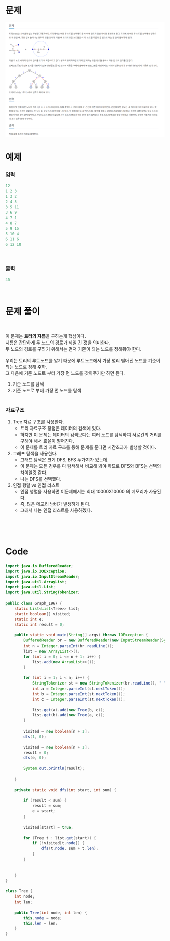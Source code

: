 # 문제
![문제](/Img/Baekjoon1967.PNG)
<br>

# 예제
### 입력
``` Java
12
1 2 3
1 3 2
2 4 5
3 5 11
3 6 9
4 7 1
4 8 7
5 9 15
5 10 4
6 11 6
6 12 10
```
<br>

### 출력
``` java
45
```
<br>

# 문제 풀이
<br>

이 문제는 **트리의 지름**을 구하는게 핵심이다.    
지름은 간단하게 두 노드의 경로가 제일 긴 것을 의미한다.    
두 노드의 경로를 구하기 위해서는 먼저 기준이 되는 노드를 정해줘야 한다.  
<br>
우리는 트리의 루트노드를 알기 때문에 루트노드에서 가장 멀리 떨어진 노드를 기준이 되는 노드로 정해 주자.  
그 다음에 기준 노드로 부터 가장 먼 노드를 찾아주기만 하면 된다.

1. 기준 노드를 탐색
2. 기준 노드로 부터 가장 먼 노드를 탐색
<br><br>


### 자료구조
1. Tree 자료 구조를 사용한다.  
    * 트리 자료구조 장점은 데이터의 검색에 있다.  
    * 하지만 이 문제는 데이터의 검색보다는 여러 노드를 탐색하여 서로간의 거리를 구해야 해서 효율이 떨어진다.
    * 이 문제를 트리 자료 구조를 통해 문제를 푼다면 시간초과가 발생할 것이다.
2. 그래프 탐색을 사용한다.  
   * 그래프 탐색은 크게 DFS, BFS 두가지가 있는데.
   * 이 문제는 모든 경우를 다 탐색해서 비교해 봐야 하므로 DFS와 BFS는 선택의 차이일것 같다.
   * 나는 DFS를 선택했다.
3. 인접 행렬 vs 인접 리스트
   * 인접 행렬을 사용하면 이문제에서는 최대 10000X10000 의 메모리가 사용된다.
   * 즉, 많은 메모리 낭비가 발생하게 된다.
   * 그래서 나는 인접 리스트를 사용하겠다.
  
<br><br><br>

# Code
``` Java
import java.io.BufferedReader;
import java.io.IOException;
import java.io.InputStreamReader;
import java.util.ArrayList;
import java.util.List;
import java.util.StringTokenizer;

public class Graph_1967 {
    static List<List<Tree>> list;
    static boolean[] visited;
    static int e;
    static int result = 0;

    public static void main(String[] args) throws IOException {
        BufferedReader br = new BufferedReader(new InputStreamReader(System.in));
        int n = Integer.parseInt(br.readLine());
        list = new ArrayList<>();
        for (int i = 0; i <= n + 1; i++) {
            list.add(new ArrayList<>());
        }

        for (int i = 1; i < n; i++) {
            StringTokenizer st = new StringTokenizer(br.readLine(), " ");
            int a = Integer.parseInt(st.nextToken());
            int b = Integer.parseInt(st.nextToken());
            int c = Integer.parseInt(st.nextToken());

            list.get(a).add(new Tree(b, c));
            list.get(b).add(new Tree(a, c));
        }

        visited = new boolean[n + 1];
        dfs(1, 0);

        visited = new boolean[n + 1];
        result = 0;
        dfs(e, 0);

        System.out.println(result);

    }

    private static void dfs(int start, int sum) {

        if (result < sum) {
            result = sum;
            e = start;
        }

        visited[start] = true;

        for (Tree t : list.get(start)) {
            if (!visited[t.node]) {
                dfs(t.node, sum + t.len);
            }
        }


    }
}

class Tree {
    int node;
    int len;

    public Tree(int node, int len) {
        this.node = node;
        this.len = len;
    }
}
```
   
